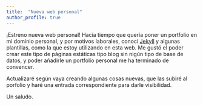 ```yaml
---
title:  "Nueva web personal"
author_profile: true
---
```


¡Estreno nueva web personal! Hacía tiempo que quería poner un portfolio en mi dominio personal, y por motivos laborales, conocí [Jekyll](https://jekyllrb.com/) y algunas plantillas, como la que estoy utilizando en esta web. Me gustó el poder crear este tipo de páginas estáticas tipo blog sin nigún tipo de base de datos, y poder añadirle un portfolio personal me ha terminado de convencer.

Actualizaré según vaya creando algunas cosas nuevas, que las subiré al porfolio y haré una entrada correspondiente para darle visibilidad. 

Un saludo.
